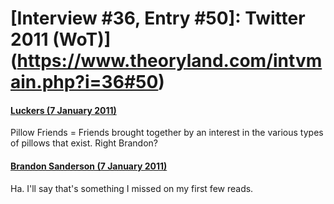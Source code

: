 # [Interview #36, Entry #50]: Twitter 2011 (WoT)](https://www.theoryland.com/intvmain.php?i=36#50)

#### [Luckers (7 January 2011)](http://twitter.com/WoTLuckers/status/23220493062512640)

Pillow Friends = Friends brought together by an interest in the various types of pillows that exist. Right Brandon?

#### [Brandon Sanderson (7 January 2011)](http://twitter.com/BrandonSandrson/status/23468997018132480)

Ha. I'll say that's something I missed on my first few reads.

